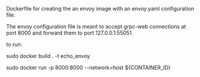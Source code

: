 Dockerfile for creating the an envoy image with an envoy.yaml
configuration file.


The envoy configuration file is meant to accept grpc-web connections at port
8000 and forward them to port 127.0.0.1:55051.

to run:

sudo docker build . -t echo_envoy

sudo docker run -p 8000:8000 --network=host ${CONTAINER_ID}
